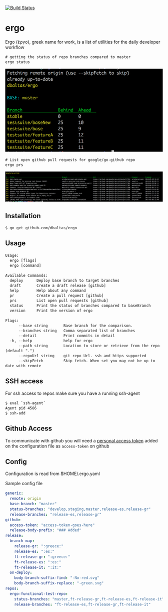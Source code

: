 [![Build Status](https://travis-ci.org/dbaltas/ergo.svg?branch=master)](https://travis-ci.org/dbaltas/ergo)
# ergo

Ergo (έργο), greek name for work, is a list of utilities for the daily developer workflow

```
# getting the status of repo branches compared to master
ergo status
```
![ergo sample output](ergo-status.png)

```
# List open github pull requests for google/go-github repo
ergo prs
```
![go-github open prs](go-github-open-prs.png)


## Installation
```
$ go get github.com/dbaltas/ergo
```

## Usage
```
Usage:
  ergo [flags]
  ergo [command]

Available Commands:
  deploy      Deploy base branch to target branches
  draft       Create a draft release [github]
  help        Help about any command
  pr          Create a pull request [github]
  prs         List open pull requests [github]
  status      Print the status of branches compared to baseBranch
  version     Print the version of ergo

Flags:
      --base string       Base branch for the comparison.
      --branches string   Comma separated list of branches
      --detail            Print commits in detail
  -h, --help              help for ergo
      --path string       Location to store or retrieve from the repo (default ".")
      --repoUrl string    git repo Url. ssh and https supported
      --skipFetch         Skip fetch. When set you may not be up to date with remote
```


## SSH access
For ssh access to repos make sure you have a running ssh-agent 
```
$ eval `ssh-agent`
Agent pid 4586
$ ssh-add 
```

## Github Access
To communicate with github you will need a [personal access token](https://github.com/settings/tokens) added on the configuration file as `access-token` on github

## Config
Configuration is read from $HOME/.ergo.yaml

Sample config file
```yaml
generic:
  remote: origin
  base-branch: "master"
  status-branches: "develop,staging,master,release-es,release-gr"
  release-branches: "release-es,release-gr"
github:
  access-token: "access-token-goes-here"
  release-body-prefix: "### Added"
release:
  branch-map:
    release-gr: ":greece:"
    release-es: ":es:"
    ft-release-gr: ":greece:"
    ft-release-es: ":es:"
    ft-release-it: ":it:"
  on-deploy:
    body-branch-suffix-find: "-No-red.svg"
    body-branch-suffix-replace: "-green.svg"
repos:
  ergo-functional-test-repo:
    status-branches: "master,ft-release-gr,ft-release-es,ft-release-it"
    release-branches: "ft-release-es,ft-release-gr,ft-release-it"
```